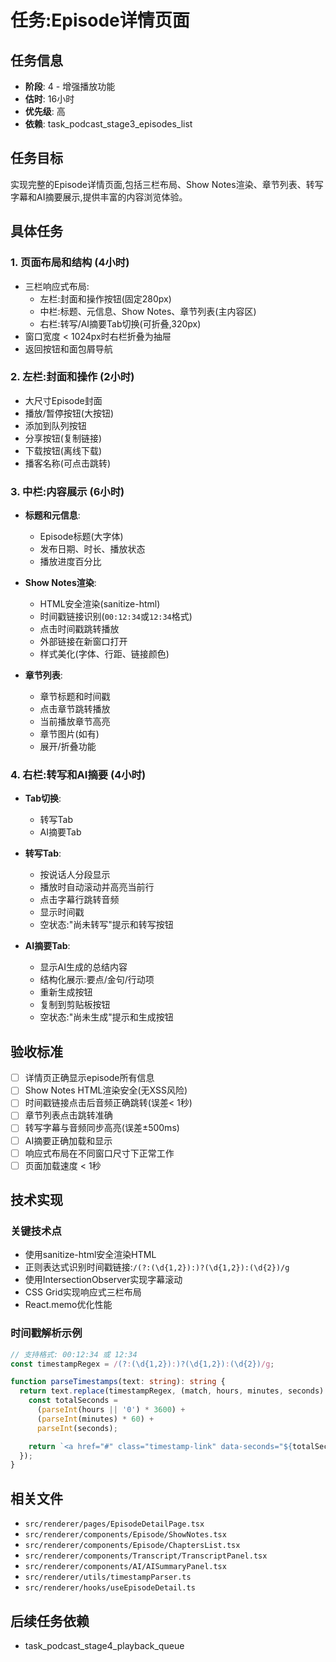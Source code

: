 # 任务:Episode详情页面

## 任务信息
- **阶段**: 4 - 增强播放功能
- **估时**: 16小时
- **优先级**: 高
- **依赖**: task_podcast_stage3_episodes_list

## 任务目标
实现完整的Episode详情页面,包括三栏布局、Show Notes渲染、章节列表、转写字幕和AI摘要展示,提供丰富的内容浏览体验。

## 具体任务

### 1. 页面布局和结构 (4小时)
   - 三栏响应式布局:
     - 左栏:封面和操作按钮(固定280px)
     - 中栏:标题、元信息、Show Notes、章节列表(主内容区)
     - 右栏:转写/AI摘要Tab切换(可折叠,320px)
   - 窗口宽度 < 1024px时右栏折叠为抽屉
   - 返回按钮和面包屑导航

### 2. 左栏:封面和操作 (2小时)
   - 大尺寸Episode封面
   - 播放/暂停按钮(大按钮)
   - 添加到队列按钮
   - 分享按钮(复制链接)
   - 下载按钮(离线下载)
   - 播客名称(可点击跳转)

### 3. 中栏:内容展示 (6小时)
   - **标题和元信息**:
     - Episode标题(大字体)
     - 发布日期、时长、播放状态
     - 播放进度百分比

   - **Show Notes渲染**:
     - HTML安全渲染(sanitize-html)
     - 时间戳链接识别(`00:12:34`或`12:34`格式)
     - 点击时间戳跳转播放
     - 外部链接在新窗口打开
     - 样式美化(字体、行距、链接颜色)

   - **章节列表**:
     - 章节标题和时间戳
     - 点击章节跳转播放
     - 当前播放章节高亮
     - 章节图片(如有)
     - 展开/折叠功能

### 4. 右栏:转写和AI摘要 (4小时)
   - **Tab切换**:
     - 转写Tab
     - AI摘要Tab

   - **转写Tab**:
     - 按说话人分段显示
     - 播放时自动滚动并高亮当前行
     - 点击字幕行跳转音频
     - 显示时间戳
     - 空状态:"尚未转写"提示和转写按钮

   - **AI摘要Tab**:
     - 显示AI生成的总结内容
     - 结构化展示:要点/金句/行动项
     - 重新生成按钮
     - 复制到剪贴板按钮
     - 空状态:"尚未生成"提示和生成按钮

## 验收标准
- [ ] 详情页正确显示episode所有信息
- [ ] Show Notes HTML渲染安全(无XSS风险)
- [ ] 时间戳链接点击后音频正确跳转(误差< 1秒)
- [ ] 章节列表点击跳转准确
- [ ] 转写字幕与音频同步高亮(误差±500ms)
- [ ] AI摘要正确加载和显示
- [ ] 响应式布局在不同窗口尺寸下正常工作
- [ ] 页面加载速度 < 1秒

## 技术实现

### 关键技术点
- 使用sanitize-html安全渲染HTML
- 正则表达式识别时间戳链接:`/(?:(\d{1,2}):)?(\d{1,2}):(\d{2})/g`
- 使用IntersectionObserver实现字幕滚动
- CSS Grid实现响应式三栏布局
- React.memo优化性能

### 时间戳解析示例
```typescript
// 支持格式: 00:12:34 或 12:34
const timestampRegex = /(?:(\d{1,2}):)?(\d{1,2}):(\d{2})/g;

function parseTimestamps(text: string): string {
  return text.replace(timestampRegex, (match, hours, minutes, seconds) => {
    const totalSeconds =
      (parseInt(hours || '0') * 3600) +
      (parseInt(minutes) * 60) +
      parseInt(seconds);

    return `<a href="#" class="timestamp-link" data-seconds="${totalSeconds}">${match}</a>`;
  });
}
```

## 相关文件
- `src/renderer/pages/EpisodeDetailPage.tsx`
- `src/renderer/components/Episode/ShowNotes.tsx`
- `src/renderer/components/Episode/ChaptersList.tsx`
- `src/renderer/components/Transcript/TranscriptPanel.tsx`
- `src/renderer/components/AI/AISummaryPanel.tsx`
- `src/renderer/utils/timestampParser.ts`
- `src/renderer/hooks/useEpisodeDetail.ts`

## 后续任务依赖
- task_podcast_stage4_playback_queue